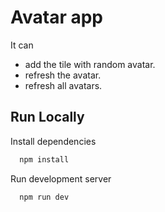 # Avatar app

It can

- add the tile with random avatar.
- refresh the avatar.
- refresh all avatars.

## Run Locally


Install dependencies

```bash
  npm install
```

Run development server

```bash
  npm run dev
```
